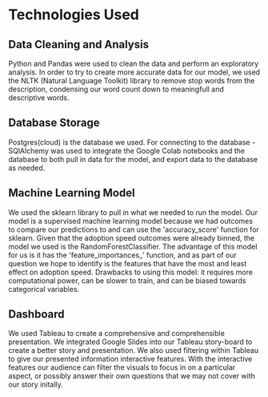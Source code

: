 # Technologies Used
## Data Cleaning and Analysis
Python and Pandas were used to clean the data and perform an exploratory analysis. 
In order to try to create more accurate data for our model, we used the NLTK (Natural Language Toolkit) library to remove stop words from the description, condensing our word count down to meaningfull and descriptive words. 

## Database Storage
Postgres(cloud) is the database we used. 
For connecting to the database - SQlAlchemy was used to integrate the Google Colab notebooks and the database to both pull in data for the model, and export data to the database as needed.

## Machine Learning Model
We used the sklearn library to pull in what we needed to run the model.
Our model is a supervised machine learning model because we had outcomes to compare our predictions to and can use the 'accuracy_score' function for sklearn. Given that the adoption speed outcomes were already binned, the model we used is the RandomForestClassifier. The advantage of this model for us is it has the 'feature_importances_' function, and as part of our question we hope to identify is the features that have the most and least effect on adoption speed. Drawbacks to using this model: it requires more computational power, can be slower to train, and can be biased towards categorical variables.

## Dashboard
We used Tableau to create a comprehensive and comprehensible presentation. We integrated Google Slides into our Tableau story-board to create a better story and presentation. We also used filtering within Tableau to give our presented information interactive features. With the interactive features our audience can filter the visuals to focus in on a particular aspect, or possibly answer their own questions that we may not cover with our story initally.
